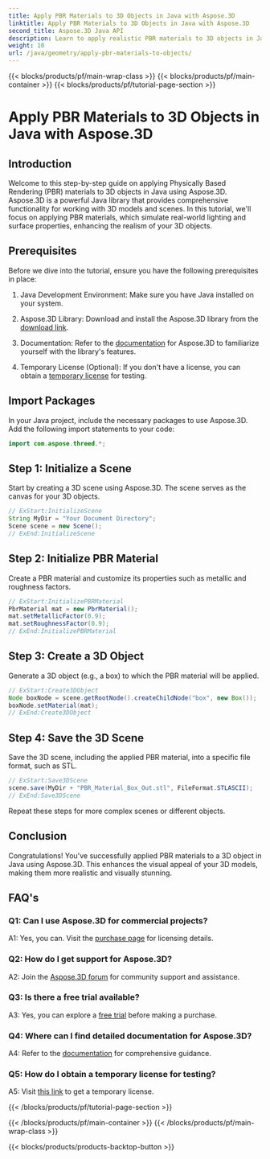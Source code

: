 ```yaml
---
title: Apply PBR Materials to 3D Objects in Java with Aspose.3D
linktitle: Apply PBR Materials to 3D Objects in Java with Aspose.3D
second_title: Aspose.3D Java API
description: Learn to apply realistic PBR materials to 3D objects in Java using Aspose.3D. Enhance visual quality with Physically Based Rendering.
weight: 10
url: /java/geometry/apply-pbr-materials-to-objects/
---
```


{{< blocks/products/pf/main-wrap-class >}}
{{< blocks/products/pf/main-container >}}
{{< blocks/products/pf/tutorial-page-section >}}

# Apply PBR Materials to 3D Objects in Java with Aspose.3D

## Introduction

Welcome to this step-by-step guide on applying Physically Based Rendering (PBR) materials to 3D objects in Java using Aspose.3D. Aspose.3D is a powerful Java library that provides comprehensive functionality for working with 3D models and scenes. In this tutorial, we'll focus on applying PBR materials, which simulate real-world lighting and surface properties, enhancing the realism of your 3D objects.

## Prerequisites

Before we dive into the tutorial, ensure you have the following prerequisites in place:

1. Java Development Environment: Make sure you have Java installed on your system.

2. Aspose.3D Library: Download and install the Aspose.3D library from the [download link](https://releases.aspose.com/3d/java/).

3. Documentation: Refer to the [documentation](https://reference.aspose.com/3d/java/) for Aspose.3D to familiarize yourself with the library's features.

4. Temporary License (Optional): If you don't have a license, you can obtain a [temporary license](https://purchase.aspose.com/temporary-license/) for testing.

## Import Packages

In your Java project, include the necessary packages to use Aspose.3D. Add the following import statements to your code:

```java
import com.aspose.threed.*;
```

## Step 1: Initialize a Scene

Start by creating a 3D scene using Aspose.3D. The scene serves as the canvas for your 3D objects.

```java
// ExStart:InitializeScene
String MyDir = "Your Document Directory";
Scene scene = new Scene();
// ExEnd:InitializeScene
```

## Step 2: Initialize PBR Material

Create a PBR material and customize its properties such as metallic and roughness factors.

```java
// ExStart:InitializePBRMaterial
PbrMaterial mat = new PbrMaterial();
mat.setMetallicFactor(0.9);
mat.setRoughnessFactor(0.9);
// ExEnd:InitializePBRMaterial
```

## Step 3: Create a 3D Object

Generate a 3D object (e.g., a box) to which the PBR material will be applied.

```java
// ExStart:Create3DObject
Node boxNode = scene.getRootNode().createChildNode("box", new Box());
boxNode.setMaterial(mat);
// ExEnd:Create3DObject
```

## Step 4: Save the 3D Scene

Save the 3D scene, including the applied PBR material, into a specific file format, such as STL.

```java
// ExStart:Save3DScene
scene.save(MyDir + "PBR_Material_Box_Out.stl", FileFormat.STLASCII);
// ExEnd:Save3DScene
```

Repeat these steps for more complex scenes or different objects.

## Conclusion

Congratulations! You've successfully applied PBR materials to a 3D object in Java using Aspose.3D. This enhances the visual appeal of your 3D models, making them more realistic and visually stunning.

## FAQ's

### Q1: Can I use Aspose.3D for commercial projects?

A1: Yes, you can. Visit the [purchase page](https://purchase.aspose.com/buy) for licensing details.

### Q2: How do I get support for Aspose.3D?

A2: Join the [Aspose.3D forum](https://forum.aspose.com/c/3d/18) for community support and assistance.

### Q3: Is there a free trial available?

A3: Yes, you can explore a [free trial](https://releases.aspose.com/) before making a purchase.

### Q4: Where can I find detailed documentation for Aspose.3D?

A4: Refer to the [documentation](https://reference.aspose.com/3d/java/) for comprehensive guidance.

### Q5: How do I obtain a temporary license for testing?

A5: Visit [this link](https://purchase.aspose.com/temporary-license/) to get a temporary license.

{{< /blocks/products/pf/tutorial-page-section >}}

{{< /blocks/products/pf/main-container >}}
{{< /blocks/products/pf/main-wrap-class >}}

{{< blocks/products/products-backtop-button >}}
